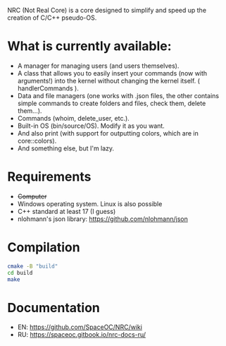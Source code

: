 NRC (Not Real Core) is a core designed to simplify and speed up the creation of C/C++ pseudo-OS.

# What is currently available:
- A manager for managing users (and users themselves).
- A class that allows you to easily insert your commands (now with arguments!) into the kernel without changing the kernel itself. ( handlerCommands ).
- Data and file managers (one works with .json files, the other contains simple commands to create folders and files, check them, delete them...).
- Commands (whoim, delete_user, etc.).
- Built-in OS (bin/source/OS). Modify it as you want.
- And also print (with support for outputting colors, which are in core::colors).
- And something else, but I'm lazy.

# Requirements
- ~~Computer~~
- Windows operating system. Linux is also possible
- C++ standard at least 17 (I guess)
- nlohmann's json library: https://github.com/nlohmann/json

# Compilation
```bash
cmake -B "build"
cd build
make
```

# Documentation
- EN: https://github.com/SpaceOC/NRC/wiki
- RU: https://spaceoc.gitbook.io/nrc-docs-ru/
